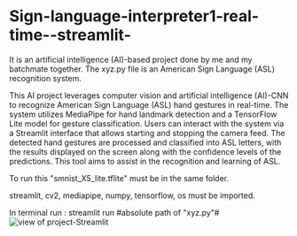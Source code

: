 # Sign-language-interpreter1-real-time--streamlit-

It is an artificial intelligence (AI)-based project done by me and my batchmate together. The xyz.py file is an American Sign Language (ASL) recognition system. 

This AI project leverages computer vision and artificial intelligence (AI)-CNN to recognize American Sign Language (ASL) hand gestures in real-time. The system utilizes MediaPipe for hand landmark detection and a TensorFlow Lite model for gesture classification. Users can interact with the system via a Streamlit interface that allows starting and stopping the camera feed. The detected hand gestures are processed and classified into ASL letters, with the results displayed on the screen along with the confidence levels of the predictions. This tool aims to assist in the recognition and learning of ASL. ​

To run this "smnist_X5_lite.tflite" must be in the same folder.

streamlit, cv2, mediapipe, numpy,  tensorflow, os must be imported.

In terminal run : streamlit run #absolute path of "xyz.py"#
![view of project-Streamlit](https://github.com/user-attachments/assets/351cbafa-9658-4439-9dcf-0a515689901c)
